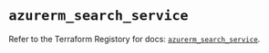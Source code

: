 # `azurerm_search_service`

Refer to the Terraform Registory for docs: [`azurerm_search_service`](https://registry.terraform.io/providers/hashicorp/azurerm/3.83.0/docs/resources/search_service).
